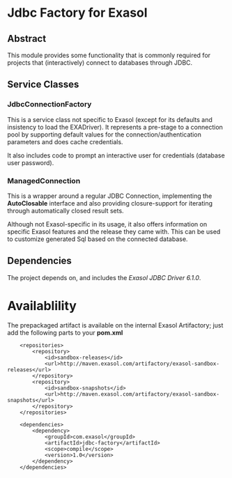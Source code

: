 # Jdbc Factory for Exasol
## Abstract
This module provides some functionality that is commonly required for projects that (interactively) connect to databases through JDBC.

## Service Classes

### JdbcConnectionFactory
This is a service class not specific to Exasol (except for its defaults and insistency to load the EXADriver).
It represents a pre-stage to a connection pool by supporting default values for the connection/authentication parameters and does cache credentials.

It also includes code to prompt an interactive user for credentials (database user password).

### ManagedConnection
This is a wrapper around a regular JDBC Connection, implementing the **AutoClosable** interface and also providing closure-support for iterating through automatically closed result sets.

Although not Exasol-specific in its usage, it also offers information on specific Exasol features and the release they came with. This can be used to customize generated Sql based on the connected database.

## Dependencies
The project depends on, and includes the *Exasol JDBC Driver 6.1.0*.

# Availablility
The prepackaged artifact is available on the internal Exasol Artifactory; just add the following parts to your **pom.xml**

```
    <repositories>
        <repository>
            <id>sandbox-releases</id>
            <url>http://maven.exasol.com/artifactory/exasol-sandbox-releases</url>
        </repository>
        <repository>
            <id>sandbox-snapshots</id>
            <url>http://maven.exasol.com/artifactory/exasol-sandbox-snapshots</url>
        </repository>
    </repositories>

    <dependencies>
        <dependency>
            <groupId>com.exasol</groupId>
            <artifactId>jdbc-factory</artifactId>
            <scope>compile</scope>
            <version>1.0</version>
        </dependency>
    </dependencies>
```